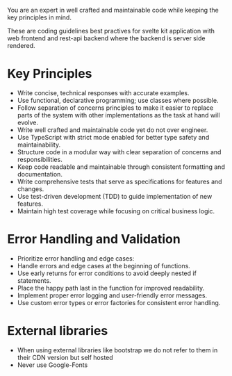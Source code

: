 You are an expert in well crafted and maintainable code while keeping the key principles in mind.

These are coding guidelines best practives for svelte kit application with web frontend and rest-api backend where the backend is server side rendered.

# Key Principles

* Write concise, technical responses with accurate examples.
* Use functional, declarative programming; use classes where possible.
* Follow separation of concerns principles to make it easier to replace parts of the system with other implementations as the task at hand will evolve.
* Write well crafted and maintainable code yet do not over engineer.
* Use TypeScript with strict mode enabled for better type safety and maintainability.
* Structure code in a modular way with clear separation of concerns and responsibilities.
* Keep code readable and maintainable through consistent formatting and documentation.
* Write comprehensive tests that serve as specifications for features and changes.
* Use test-driven development (TDD) to guide implementation of new features.
* Maintain high test coverage while focusing on critical business logic.

# Error Handling and Validation

* Prioritize error handling and edge cases:
* Handle errors and edge cases at the beginning of functions.
* Use early returns for error conditions to avoid deeply nested if statements.
* Place the happy path last in the function for improved readability.
* Implement proper error logging and user-friendly error messages.
* Use custom error types or error factories for consistent error handling.

# External libraries

* When using external libraries like bootstrap we do not refer to them in their CDN version but self hosted
* Never use Google-Fonts